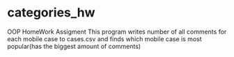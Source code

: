 # categories_hw
OOP HomeWork Assigment
This program writes number of all comments for each mobile case to cases.csv and finds which mobile case is most popular(has the biggest amount of comments)
